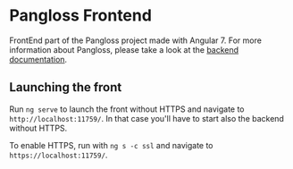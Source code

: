 # Pangloss Frontend

FrontEnd part of the Pangloss project made with Angular 7.
For more information about Pangloss, please take a look at the [backend documentation](https://gitlab.com/crafts-records/owasp-pangloss/pangloss-backend-java-springboot1).

## Launching the front

Run `ng serve` to launch the front without HTTPS and navigate to `http://localhost:11759/`. In that case you'll have to start also the backend without HTTPS.

To enable HTTPS, run with `ng s -c ssl` and navigate to `https://localhost:11759/`.
